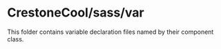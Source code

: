 # CrestoneCool/sass/var

This folder contains variable declaration files named by their component class.
